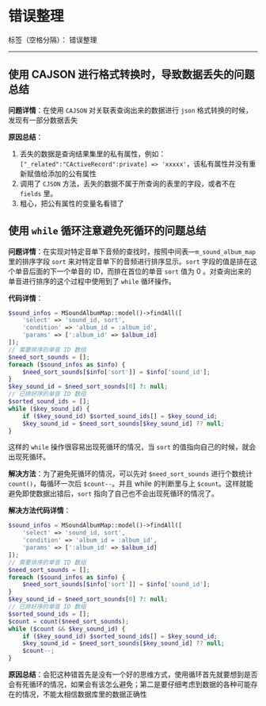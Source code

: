 ﻿# 错误整理

标签（空格分隔）： 错误整理

---

 使用 CAJSON 进行格式转换时，导致数据丢失的问题总结
------------
**问题详情**：在使用 `CAJSON` 对关联表查询出来的数据进行 `json` 格式转换的时候，发现有一部分数据丢失

**原因总结**：
1. 丢失的数据是查询结果集里的私有属性，例如：`["_related":"CActiveRecord":private] => 'xxxxx'`，该私有属性并没有重新赋值给添加的公有属性
2. 调用了 `CJSON` 方法，丢失的数据不属于所查询的表里的字段，或者不在 `fields` 里。
3. 粗心，把公有属性的变量名看错了

使用 `while` 循环注意避免死循环的问题总结
--------------------

**问题详情**：在实现对特定音单下音频的查找时，按照中间表—`m_sound_album_map`里的排序字段 `sort` 来对特定音单下的音频进行排序显示。`sort` 字段的值是排在这个单音后面的下一个单音的 ID，而排在首位的单音 `sort` 值为 0 。对查询出来的单音进行排序的这个过程中使用到了 `while` 循环操作。

**代码详情**：

```php
$sound_infos = MSoundAlbumMap::model()->findAll([
    'select' => 'sound_id, sort',
    'condition' => 'album_id = :album_id',
    'params' => [':album_id' => $album_id]
]);
// 需要排序的单音 ID 数组
$need_sort_sounds = [];
foreach ($sound_infos as $info) {
    $need_sort_sounds[$info['sort']] = $info['sound_id'];
}
$key_sound_id = $need_sort_sounds[0] ?: null;
// 已排好序的单音 ID 数组
$sorted_sound_ids = [];
while ($key_sound_id) {
    if ($key_sound_id) $sorted_sound_ids[] = $key_sound_id;
    $key_sound_id = $need_sort_sounds[$key_sound_id] ?? null;
}
```

这样的 `while` 操作很容易出现死循环的情况，当 `sort` 的值指向自己的时候，就会出现死循环。

**解决方法**：为了避免死循环的情况，可以先对 `$need_sort_sounds` 进行个数统计 `count()`，每循环一次后 `$count--`。并且 while 的判断里与上 `$count`。这样就能避免即使数据出错后，`sort` 指向了自己也不会出现死循环的情况了。

**解决方法代码详情**：

```php
$sound_infos = MSoundAlbumMap::model()->findAll([
    'select' => 'sound_id, sort',
    'condition' => 'album_id = :album_id',
    'params' => [':album_id' => $album_id]
]);
// 需要排序的单音 ID 数组
$need_sort_sounds = [];
foreach ($sound_infos as $info) {
    $need_sort_sounds[$info['sort']] = $info['sound_id'];
}
$key_sound_id = $need_sort_sounds[0] ?: null;
// 已排好序的单音 ID 数组
$sorted_sound_ids = [];
$count = count($need_sort_sounds);
while ($count && $key_sound_id) {
    if ($key_sound_id) $sorted_sound_ids[] = $key_sound_id;
    $key_sound_id = $need_sort_sounds[$key_sound_id] ?? null;
    $count--;
}
```

**原因总结**：会犯这种错首先是没有一个好的思维方式，使用循环首先就要想到是否会有死循环的情况，如果会有该怎么避免；第二是要仔细考虑到数据的各种可能存在的情况，不能太相信数据库里的数据正确性
